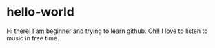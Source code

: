 # hello-world
Hi there!
I am beginner and trying to learn github. Oh!! I love to listen to music in free time.
